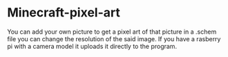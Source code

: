# Minecraft-pixel-art
You can add your own picture to get a pixel art of that picture in a .schem file 
you can change the resolution of the said image. If you have a rasberry pi with a camera model
it uploads it directly to the program.
